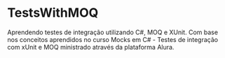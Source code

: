 # TestsWithMOQ
Aprendendo testes de integração utilizando C#, MOQ e XUnit.
Com base nos conceitos aprendidos no curso Mocks em C# - Testes de integração com xUnit e MOQ ministrado através da plataforma Alura.
